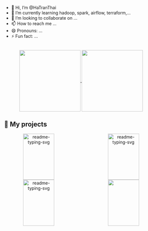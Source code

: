 - 👋 Hi, I’m @HaTranThai
- 🌱 I’m currently learning hadoop, spark, airflow, terraform,...
- 💞️ I’m looking to collaborate on ...
- 📫 How to reach me ...
- 😄 Pronouns: ...
- ⚡ Fun fact: ...

<!-- Bassed on: https://github.com/anuraghazra/github-readme-stats -->
<p align="center">
  <br/>
  <a href="https://github.com/anuraghazra/github-readme-stats">
  <img height=200 align="center" src="https://github-readme-stats.vercel.app/api?username=HaTranThai&theme=radical&show_icons=true" />
    </a>
    <a href="https://github.com/anuraghazra/convoychat">
    <img height=200 align="center" src="https://github-readme-stats.vercel.app/api/top-langs?username=HaTranThai&layout=compact&langs_count=8&card_width=320&theme=radical&show_icons=true" />
    </a>
  <br/>
</p>

## 📘 My projects

<p align="center">
  <p style="widht: 100%;" align="center">
    <a href="https://github.com/HaTranThai/Real-time-Weather-Data-Processing-and-Analytics-Pipeline"><img align="left" width="45%" height="150px" src="https://github-readme-stats.vercel.app/api/pin/?username=HaTranThai&repo=Real-time-Weather-Data-Processing-and-Analytics-Pipeline&theme=radical&border_color=7cebf5&border_radius=10&show_icons=true" alt="readme-typing-svg"></a>
    <a href="https://github.com/HaTranThai/Real-time-financial-data-pipeline"><img align="right" width="45%" height="150px" src="https://github-readme-stats.vercel.app/api/pin/?username=HaTranThai&repo=Real-time-financial-data-pipeline&theme=radical&border_color=7cebf5&border_radius=10&show_icons=true" alt="readme-typing-svg"></a>
  </p>
  <p align="center">&#8192;</p>
  <p style="widht: 100%;" align="center">
    <a href="https://github.com/VuTrinhNguyenHoang/Ecommerce-DWH-BigQuery"><img align="left" width="45%" height="150px" src="https://github-readme-stats.vercel.app/api/pin/?username=VuTrinhNguyenHoang&repo=Ecommerce-DWH-BigQuery&theme=radical&border_color=7cebf5&border_radius=10&show_icons=true" alt="readme-typing-svg"></a>
    <a href="https://github.com/HaTranThai/Financial-data-pipeline-with-Apache-airflow"><img align="right" width="45%" height="150px" src="https://github-readme-stats.vercel.app/api/pin/?username=HaTranThai&repo=Financial-data-pipeline-with-Apache-airflow&theme=radical&border_color=7cebf5&border_radius=10&show_icons=true"></a>
  </p>
</p>

<p align="center">&#8192;</p>
<p align="center">&#8192;</p>


<!---
HaTranThai/HaTranThai is a ✨ special ✨ repository because its `README.md` (this file) appears on your GitHub profile.
You can click the Preview link to take a look at your changes.
--->
